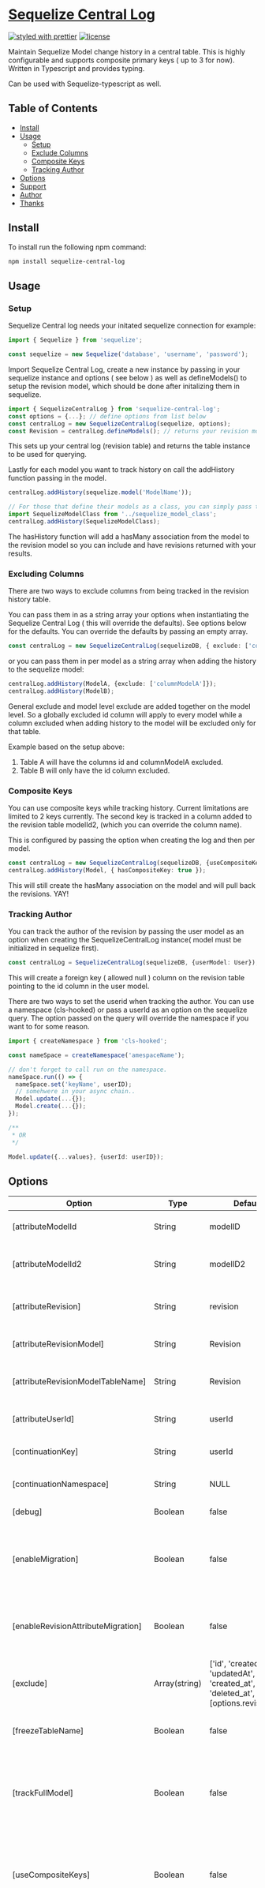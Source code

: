 # [**Sequelize Central Log**](https://github.com/forwardemail/email-templates)

[![styled with prettier](https://img.shields.io/badge/styled_with-prettier-ff69b4.svg)](https://github.com/prettier/prettier)
[![license](https://img.shields.io/github/license/forwardemail/email-templates.svg)](LICENSE)

Maintain Sequelize Model change history in a central table. This is highly configurable and supports
composite primary keys ( up to 3 for now). Written in Typescript and provides typing. 

Can be used with Sequelize-typescript as well.

## Table of Contents
* [Install](#install)
* [Usage](#usage)
  * [Setup](#setup)
  * [Exclude Columns](#excluding-columns)
  * [Composite Keys](#composite-keys)
  * [Tracking Author](#tracking-author)
* [Options](#options)
* [Support](#support)
* [Author](#author)
* [Thanks](#thanks)

## Install

To install run the following npm command: 

```sh
npm install sequelize-central-log
```


## Usage

### Setup

Sequelize Central log needs your initated sequelize connection for example:

```typescript
import { Sequelize } from 'sequelize';

const sequelize = new Sequelize('database', 'username', 'password');
```

Import Sequelize Central Log, create a new instance by passing in your sequelize instance and options ( see below ) as
well as defineModels() to setup the revision model, which should be done after initalizing them in sequelize.

```typescript
import { SequelizeCentralLog } from 'sequelize-central-log';
const options = {...}; // define options from list below
const centralLog = new SequelizeCentralLog(sequelize, options);
const Revision = centralLog.defineModels(); // returns your revision model instance for querying
```
This sets up your central log (revision table) and returns the table instance to be used for querying.

Lastly for each model you want to track history on call the addHistory function passing in the model.
```typescript
centralLog.addHistory(sequelize.model('ModelName'));

// For those that define their models as a class, you can simply pass that class in.
import SequelizeModelClass from '../sequelize_model_class';
centralLog.addHistory(SequelizeModelClass);
```
The hasHistory function will add a hasMany association from the model to the revision model so you can include and have 
revisions returned with your results.


### Excluding Columns
There are two ways to exclude columns from being tracked in the revision history table. 

You can pass them in as a string array your options when instantiating the Sequelize Central Log ( this will override the defaults).
See options below for the defaults. You can override the defaults by passing an empty array.
```typescript
const centralLog = new SequelizeCentralLog(sequelizeDB, { exclude: ['column1', 'column2']});

```
or you can pass them in per model as a string array when adding the history to the sequelize model:
```typescript
centralLog.addHistory(ModelA, {exclude: ['columnModelA']});
centralLog.addHistory(ModelB);
```
General exclude and model level exclude are added together on the model level. So a globally excluded id column will apply to every 
model while a column excluded when adding history to the model will be excluded only for that table.

  Example based on the setup above:
  1. Table A will have the columns id and columnModelA excluded.
  2. Table B will only have the id column excluded.

### Composite Keys
You can use composite keys while tracking history. Current limitations are limited to 2 keys currently. 
The second key is tracked in a column added to the revision table modelId2, (which you can override the column name).

This is configured by passing the option when creating the log and then per model.
```typescript
const centralLog = new SequelizeCentralLog(sequelizeDB, {useCompositeKeys: true});
centralLog.addHistory(Model, { hasCompositeKey: true });
```

This will still create the hasMany association on the model and will pull back the revisions. YAY!

### Tracking Author

You can track the author of the revision by passing the user model as an option when creating the SequelizeCentralLog
instance( model must be initialized in sequelize first).

```typescript
const centralLog = SequelizeCentralLog(sequelizeDB, {userModel: User});
```

This will create a foreign key ( allowed null ) column on the revision table pointing to the id column in the user model.

There are two ways to set the userid when tracking the author. You can use a namespace (cls-hooked) or pass a userId as an option on the
sequelize query. The option passed on the query will override the namespace if you want to for some reason.

```typescript
import { createNamespace } from 'cls-hooked';

const nameSpace = createNamespace('amespaceName');

// don't forget to call run on the namespace.
nameSpace.run(() => {
  nameSpace.set('keyName', userID);
  // somehwere in your async chain..
  Model.update(...{});
  Model.create(...{});
});

/**
 * OR
 */

Model.update({...values}, {userId: userID});

```


## Options
| Option                                | Type          | Default Value                                                                                                         | Description                                                                                                                                                                                                            |
| ---------------------------           | ------------- | --------------------------------------------------------------------------------------------------------------------  | -----------------------------------------------------------------------------------------------------------------------|
| [attributeModelId                     | String        | modelID                                                                                                               | column name for primary key of model tracked.                                                                          |
| [attributeModelId2                    | String        | modelID2                                                                                                              | column name for the 2nd primary key for a composite key.                                                               |
| [attributeRevision]                   | String        | revision                                                                                                              | column name added to model being tracked with hasHistory()                                                             |
| [attributeRevisionModel]              | String        | Revision                                                                                                              | revision table sequelize model name                                                                                    |
| [attributeRevisionModelTableName]     | String        | Revision                                                                                                              | revision table name in database, if different.                                                                         |
| [attributeUserId]                     | String        | userId                                                                                                                | column name on revision table for the user id.                                                                         |
| [continuationKey]                     | String        | userId                                                                                                                | continuation key to set / get when tracking author.                                                                    |
| [continuationNamespace]               | String        | NULL                                                                                                                  | continuation namespace name.                                                                                           |
| [debug]                               | Boolean       | false                                                                                                                 | Enables console logging.                                                                                               |
| [enableMigration]                     | Boolean       | false                                                                                                                 | Enables Database sync of only the revision model so the table will be created in database.                             |
| [enableRevisionAttributeMigration]    | Boolean       | false                                                                                                                 | Enables addHistory to add the revision column on the model in the database.                                            |
| [exclude]                             | Array(string) | ['id', 'createdAt', 'updatedAt', 'deletedAt', 'created_at', 'updated_at', 'deleted_at', [options.revisionAttribute]]  | Array of global attributes to exclude from the revision log.                                                           |
| [freezeTableName]                     | Boolean       | false                                                                                                                 | Adds revision model level option of freeze table name.                                                                 |
| [trackFullModel]                      | Boolean       | false                                                                                                                 | Adds another column (current) to the table and tracks the full non excluded current values ( not just what changed ).  |
| [useCompositeKeys]                    | Boolean       | false                                                                                                                 | Denotes that composite keys are used in your models and adds the attributeModelId2 column to the revision table.       |
| [underscored]                         | Boolean       | false                                                                                                                 | Adds revision model level option of underscored column names ( created_at ).                                           |
| [userModel]                           | Model Object  | NULL                                                                                                                  | Sequelize Model instance for the user.                                                                                 |


## Support
Please use GitHub's [Issue Tracker](https://github.com/blankstar85/sequelize-central-log/issues)

## Author

© Jacob Copeland

Distributed under the MIT license. See [LICENSE](https://github.com/blankstar85/sequelize-central-log/blob/master/LICENSE) for more information.


## Thanks
This project was inspired by:
* [Sequelize Paper Trail](https://github.com/nielsgl/sequelize-paper-trail)
